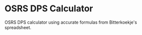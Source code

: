 # OSRS DPS Calculator
 OSRS DPS calculator using accurate formulas from Bitterkoekje's spreadsheet.
